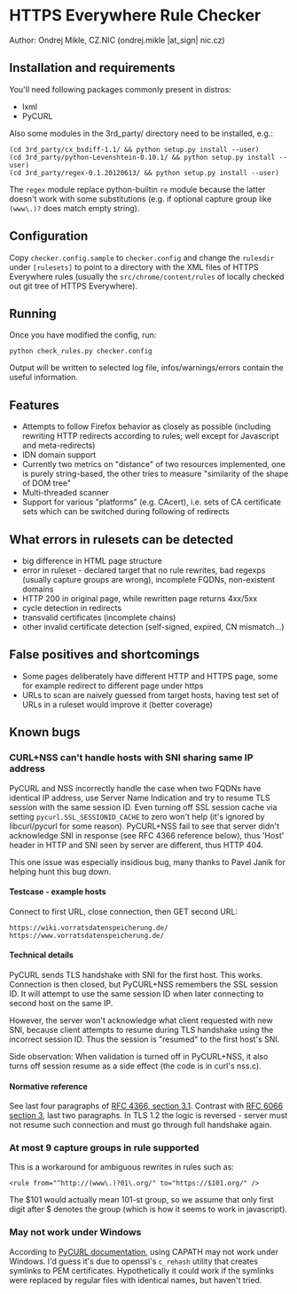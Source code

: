 # HTTPS Everywhere Rule Checker

Author: Ondrej Mikle, CZ.NIC (ondrej.mikle |at_sign| nic.cz)

## Installation and requirements

You'll need following packages commonly present in distros:

* lxml
* PyCURL

Also some modules in the 3rd_party/ directory need to be installed, e.g.:

    (cd 3rd_party/cx_bsdiff-1.1/ && python setup.py install --user)
    (cd 3rd_party/python-Levenshtein-0.10.1/ && python setup.py install --user)
    (cd 3rd_party/regex-0.1.20120613/ && python setup.py install --user)

The `regex` module replace python-builtin `re` module because the latter
doesn't work with some substitutions (e.g. if optional capture group like
`(www\.)?` does match empty string).

## Configuration

Copy `checker.config.sample` to `checker.config` and change the `rulesdir`
under `[rulesets]` to point to a directory with the XML files of HTTPS
Everywhere rules (usually the `src/chrome/content/rules` of locally checked out
git tree of HTTPS Everywhere).

## Running

Once you have modified the config, run:

    python check_rules.py checker.config

Output will be written to selected log file, infos/warnings/errors contain the
useful information.

## Features

 * Attempts to follow Firefox behavior as closely as possible (including
   rewriting HTTP redirects according to rules; well except for Javascript and
   meta-redirects)
 * IDN domain support
 * Currently two metrics on "distance" of two resources implemented, one is
   purely string-based, the other tries to measure "similarity of the shape
   of DOM tree"
 * Multi-threaded scanner
 * Support for various "platforms" (e.g. CAcert), i.e. sets of CA certificate
   sets which can be switched during following of redirects

## What errors in rulesets can be detected

 * big difference in HTML page structure
 * error in ruleset - declared target that no rule rewrites, bad regexps
   (usually capture groups are wrong), incomplete FQDNs, non-existent domains
 * HTTP 200 in original page, while rewritten page returns 4xx/5xx
 * cycle detection in redirects
 * transvalid certificates (incomplete chains)
 * other invalid certificate detection (self-signed, expired, CN mismatch...)
 
## False positives and shortcomings

 * Some pages deliberately have different HTTP and HTTPS page, some for example
   redirect to different page under https
 * URLs to scan are naively guessed from target hosts, having test set of URLs
   in a ruleset would improve it (better coverage)

## Known bugs

### CURL+NSS can't handle hosts with SNI sharing same IP address

PyCURL and NSS incorrectly handle the case when two FQDNs have identical IP
address, use Server Name Indication and try to resume TLS session with the
same session ID. Even turning off SSL session cache via setting
`pycurl.SSL_SESSIONID_CACHE` to zero won't help (it's ignored by libcurl/pycurl
for some reason). PyCURL+NSS fail to see that server didn't acknowledge SNI in
response (see RFC 4366 reference below), thus 'Host' header in HTTP and SNI seen
by server are different, thus HTTP 404. 

This one issue was especially insidious bug, many thanks to Pavel Janík for
helping hunt this bug down.

#### Testcase - example hosts

Connect to first URL, close connection, then GET second URL:

`https://wiki.vorratsdatenspeicherung.de/`  
`https://www.vorratsdatenspeicherung.de/`

#### Technical details

PyCURL sends TLS handshake with SNI for the first host. This works. Connection
is then closed, but PyCURL+NSS remembers the SSL session ID. It will attempt to
use the same session ID when later connecting to second host on the same IP.

However, the server won't acknowledge what client requested with new SNI,
because client attempts to resume during TLS handshake using the incorrect
session ID. Thus the session is "resumed" to the first host's SNI.

Side observation: When validation is turned off in PyCURL+NSS, it also turns off
session resume as a side effect (the code is in curl's nss.c).

#### Normative reference

See last four paragraphs of [RFC 4366, section
3.1](https://tools.ietf.org/html/rfc4366#section-3.1). Contrast with [RFC 6066
section 3](https://tools.ietf.org/html/rfc6066#section-3), last two paragraphs.
In TLS 1.2 the logic is reversed - server must not resume such connection and
must go through full handshake again.

### At most 9 capture groups in rule supported

This is a workaround for ambiguous rewrites in rules such as:

    <rule from="^http://(www\.)?01\.org/" to="https://$101.org/" />

The $101 would actually mean 101-st group, so we assume that only first digit
after $ denotes the group (which is how it seems to work in javascript).

### May not work under Windows

According to [PyCURL documentation](http://curl.haxx.se/libcurl/c/curl_easy_setopt.html#CURLOPTCAPATH),
using CAPATH may not work under Windows. I'd guess it's due to openssl's
`c_rehash` utility that creates symlinks to PEM certificates. Hypothetically
it could work if the symlinks were replaced by regular files with identical
names, but haven't tried.
